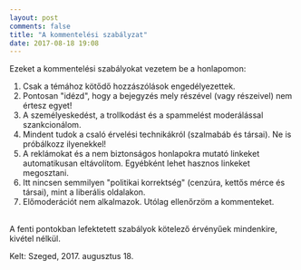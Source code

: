 ```yaml
---
layout: post
comments: false
title: "A kommentelési szabályzat"
date: 2017-08-18 19:08
---
```


Ezeket a kommentelési szabályokat vezetem be a honlapomon:
<br />

1. Csak a témához kötődő hozzászólások engedélyezettek.
2. Pontosan "idézd", hogy a bejegyzés mely részével (vagy részeivel) nem értesz egyet!
3. A személyeskedést, a trollkodást és a spammelést moderálással szankcionálom.
4. Mindent tudok a csaló érvelési technikákról (szalmabáb és társai). Ne is próbálkozz ilyenekkel!
5. A reklámokat és a nem biztonságos honlapokra mutató linkeket automatikusan eltávolítom. Egyébként lehet hasznos linkeket megosztani.
6. Itt nincsen semmilyen "politikai korrektség" (cenzúra, kettős mérce és társai), mint a liberális oldalakon.
7. Előmoderációt nem alkalmazok. Utólag ellenőrzöm a kommenteket.

<br />
A fenti pontokban lefektetett szabályok kötelező érvényűek mindenkire, kivétel nélkül.
<br />

Kelt: Szeged, 2017. augusztus 18.
